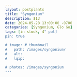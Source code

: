 ```yaml
---
layout: postplants
title: "Syngonium"
description: $13
date: 2024-05-28 13:00:00 -0700
categories: [Syngonium, Glo Go]
tags: [in stock, 4" pot]
pin: true

# image: # thumbnail
#   path: /images/syngonium/
#   alt:
#   lqip:

# photos: /images/syngonium
---
```

